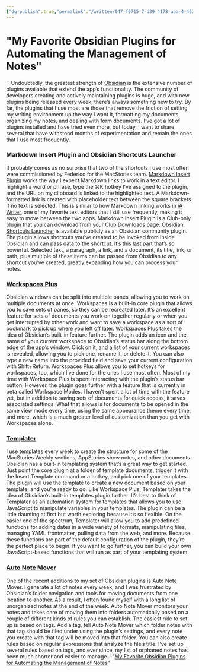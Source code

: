 ```yaml
---
{"dg-publish":true,"permalink":"/written/047-f0715-7-d39-4178-aaa-4-4627111888-ba/","dgHomeLink":true,"dgPassFrontmatter":false}
---
```


# "My Favorite Obsidian Plugins for Automating the Management of Notes" 
``
Undoubtedly, the greatest strength of [Obsidian](https://obsidian.md) is the extensive number of plugins available that extend the app’s functionality. The community of developers creating and actively maintaining plugins is huge, and with new plugins being released every week, there’s always something new to try.
By far, the plugins that I use most are those that remove the friction of setting my writing environment up the way I want it, formatting my documents, organizing my notes, and dealing with form documents. I’ve got a lot of plugins installed and have tried even more, but today, I want to share several that have withstood months of experimentation and remain the ones that I use most frequently.
### Markdown Insert Plugin and Obsidian Shortcuts Launcher
It probably comes as no surprise that two of the shortcuts I use most often were commissioned by Federico for the MacStories team. [Markdown Insert Plugin](https://club.macstories.net/posts/markdown-insert-an-obsidian-plugin-for-creating-markdown-formatted-web-and-image-links) works the way I expect Markdown links to work in a text editor. I highlight a word or phrase, type the ⌘K hotkey I’ve assigned to the plugin, and the URL on my clipboard is linked to the highlighted text. A Markdown-formatted link is created with placeholder text between the square brackets if no text is selected. This is similar to how Markdown linking works in [iA Writer](https://apps.apple.com/us/app/ia-writer/id775737590?mt=12), one of my favorite text editors that I still use frequently, making it easy to move between the two apps.
Markdown Insert Plugin is a Club-only plugin that you can download from your [Club Downloads page](https://club.macstories.net/downloads).
[Obsidian Shortcuts Launcher](https://www.macstories.net/stories/obsidian-shortcut-launcher/) is available publicly as an Obsidian community plugin. The plugin allows shortcuts you’ve created to be invoked from inside Obsidian and can pass data to the shortcut. It’s this last part that’s so powerful. Selected text, a paragraph, a link, and a document, its title, link, or path, plus multiple of these items can be passed from Obsidian to any shortcut you’ve created, greatly expanding how you can process your notes.
### [Workspaces Plus](https://github.com/nothingislost/obsidian-workspaces-plus)
Obsidian windows can be split into multiple panes, allowing you to work on multiple documents at once. Workspaces is a built-in core plugin that allows you to save sets of panes, so they can be recreated later. It’s an excellent feature for sets of documents you work on together regularly or when you get interrupted by other work and want to save a workspace as a sort of bookmark to pick up where you left off later.
Workspaces Plus takes the idea of Obsidian’s built-in feature further. The plugin adds an icon and the name of your current workspace to Obsidian’s status bar along the bottom edge of the app’s window. Click on it, and a list of your current workspaces is revealed, allowing you to pick one, rename it, or delete it. You can also type a new name into the provided field and save your current configuration with Shift+Return. Workspaces Plus allows you to set hotkeys for workspaces, too, which I’ve done for the ones I use most often.
Most of my time with Workspace Plus is spent interacting with the plugin’s status bar button. However, the plugin goes further with a feature that is currently in beta called Workspace Modes. I haven’t spent a lot of time with the feature yet, but in addition to saving sets of documents for quick access, it saves associated settings. What that allows is for documents to be opened in the same view mode every time, using the same appearance theme every time, and more, which is a much greater level of customization than you get with Workspaces alone.
### [Templater](https://github.com/SilentVoid13/Templater)
I use templates every week to create the structure for some of the MacStories Weekly sections, AppStories show notes, and other documents. Obsidian has a built-in templating system that’s a great way to get started. Just point the core plugin at a folder of template documents, trigger it with the Insert Template command or a hotkey, and pick one of your templates. The plugin will use the template to create a new document based on your template, and you’re ready to go.
Like Workspace Plus, Templater takes the idea of Obsidian’s built-in templates plugin further. It’s best to think of Templater as an automation system for templates that allows you to use JavaScript to manipulate variables in your templates. The plugin can be a little daunting at first but worth exploring because it’s so flexible.
On the easier end of the spectrum, Templater will allow you to add predefined functions for adding dates in a wide variety of formats, manipulating files, managing YAML frontmatter, pulling data from the web, and more. Because these functions are part of the default configuration of the plugin, they’re the perfect place to begin. If you want to go further, you can build your own JavaScript-based functions that will run as part of your templating system.
### [Auto Note Mover](https://github.com/farux/obsidian-auto-note-mover)
One of the recent additions to my set of Obsidian plugins is Auto Note Mover. I generate a lot of notes every week, and I was frustrated by Obsidian’s folder navigation and tools for moving documents from one location to another. As a result, I often found myself with a long list of unorganized notes at the end of the week.
Auto Note Mover monitors your notes and takes care of moving them into folders automatically based on a couple of different kinds of rules you can establish. The easiest rule to set up is based on tags. Add a tag, tell Auto Note Mover which folder notes with that tag should be filed under using the plugin’s settings, and every note you create with that tag will be moved into that folder. You can also create rules based on regular expressions that analyze the file’s title. I’ve set up several rules based on tags, and ever since, my list of orphaned notes has been much shorter and easier to manage.
-"[My Favorite Obsidian Plugins for Automating the Management of Notes](https://club.macstories.net/posts/my-favorite-obsidian-plugins-for-automating-the-management-of-notes)"